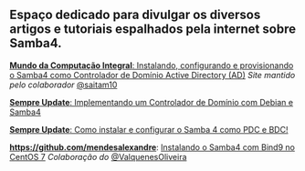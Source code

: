 ## Espaço dedicado para divulgar os diversos artigos e tutoriais espalhados pela internet sobre Samba4.

[**Mundo da Computação Integral**: Instalando, configurando e provisionando o Samba4 como Controlador de Domínio Active Directory (AD)](https://mundodacomputacaointegral.blogspot.com/search/label/Samba "Instalando, configurando e provisionando o Samba4 como Controlador de Domínio Active Directory (AD)")
_Site mantido pelo colaborador_ [@saitam10](https://telegram.me/Saitam10 "Identificação do @saitam10 no Telegram")

[**Sempre Update**: Implementando um Controlador de Domínio com Debian e Samba4](https://sempreupdate.com.br/2017/05/implementado-dominio-em-debian-com-samba-4.html "Implementando um Controlador de Domínio com Debian e Samba 4")

[**Sempre Update**: Como instalar e configurar o Samba 4 como PDC e BDC!](https://sempreupdate.com.br/2016/06/como-instalar-configurar-samba-4-pdc-bdc.html "Como instalar e configurar o Samba 4 como PDC e BDC!")

**https://github.com/mendesalexandre**: [Instalando o Samba4 com Bind9 no CentOS 7](https://github.com/mendesalexandre/samba4/wiki/Instala%C3%A7%C3%A3o-Samba4-no-CentOS-7-com-Bind9 "Instalando os Samba4 com Bind9 no CentOS 7") _Colaboração do_ [@ValquenesOliveira](https://telegram.me/ValquenesOliveira "identificação do @ValquenesOliveira no Telegram")
